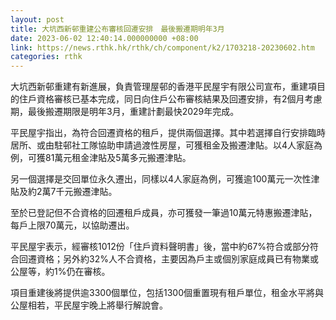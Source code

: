 ```yaml
---
layout: post
title: 大坑西新邨重建公布審核回遷安排　最後搬遷期明年3月
date: 2023-06-02 12:40:14.000000000 +08:00
link: https://news.rthk.hk/rthk/ch/component/k2/1703218-20230602.htm
categories: rthk
---
```


大坑西新邨重建有新進展，負責管理屋邨的香港平民屋宇有限公司宣布，重建項目的住戶資格審核已基本完成，同日向住戶公布審核結果及回遷安排，有2個月考慮期，最後搬遷期限是明年3月，重建計劃最快2029年完成。

平民屋宇指出，為符合回遷資格的租戶，提供兩個選擇。其中若選擇自行安排臨時居所、或由駐邨社工隊協助申請過渡性房屋，可獲租金及搬遷津貼。以4人家庭為例，可獲81萬元租金津貼及5萬多元搬遷津貼。

另一個選擇是交回單位永久遷出，同樣以4人家庭為例，可獲逾100萬元一次性津貼及約2萬7千元搬遷津貼。

至於已登記但不合資格的回遷租戶成員，亦可獲發一筆過10萬元特惠搬遷津貼，每戶上限70萬元，以協助遷出。

平民屋宇表示，經審核1012份「住戶資料聲明書」後，當中約67%符合或部分符合回遷資格；另外約32%人不合資格，主要因為戶主或個別家庭成員已有物業或公屋等，約1%仍在審核。

項目重建後將提供逾3300個單位，包括1300個重置現有租戶單位，租金水平將與公屋相若，平民屋宇晚上將舉行解說會。
